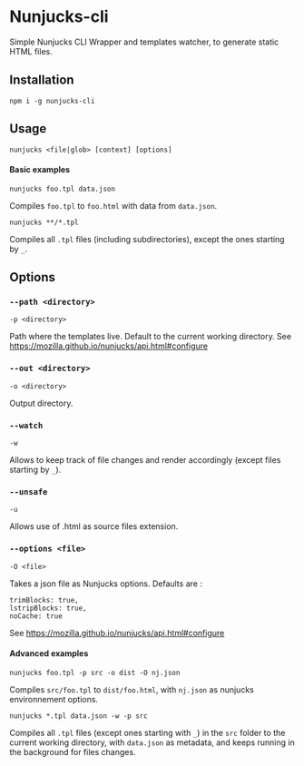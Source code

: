 # Nunjucks-cli
Simple Nunjucks CLI Wrapper and templates watcher, to generate static HTML files.
## Installation
    npm i -g nunjucks-cli
## Usage
    nunjucks <file|glob> [context] [options]
#### Basic examples
    nunjucks foo.tpl data.json
Compiles `foo.tpl` to `foo.html` with data from `data.json`.

    nunjucks **/*.tpl
Compiles all `.tpl` files (including subdirectories), except the ones starting by `_`.

## Options
### `--path <directory>`
`-p <directory>`

Path where the templates live. Default to the current working directory.
See https://mozilla.github.io/nunjucks/api.html#configure

### `--out <directory>`
`-o <directory>`

Output directory.

### `--watch`
`-w`

Allows to keep track of file changes and render accordingly (except files starting by `_`).

### `--unsafe`
`-u`

Allows use of .html as source files extension.

### `--options <file>`
`-O <file>`

Takes a json file as Nunjucks options. Defaults are :

    trimBlocks: true,
    lstripBlocks: true,
    noCache: true

See https://mozilla.github.io/nunjucks/api.html#configure

#### Advanced examples

    nunjucks foo.tpl -p src -o dist -O nj.json
Compiles `src/foo.tpl` to `dist/foo.html`, with `nj.json` as nunjucks environnement options.

    nunjucks *.tpl data.json -w -p src
Compiles all `.tpl` files (except ones starting with `_`) in the `src` folder to the current working directory, with `data.json` as metadata, and keeps running in the background for files changes.

